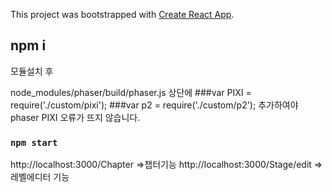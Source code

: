 This project was bootstrapped with [Create React App](https://github.com/facebook/create-react-app).

## npm i

모듈설치 후

node_modules/phaser/build/phaser.js 상단에
###var PIXI = require('./custom/pixi');
###var p2 = require('./custom/p2');
추가하여야 phaser PIXI 오류가 뜨지 않습니다.


### `npm start`
http://localhost:3000/Chapter =>챕터기능
http://localhost:3000/Stage/edit =>레벨에디터 기능


